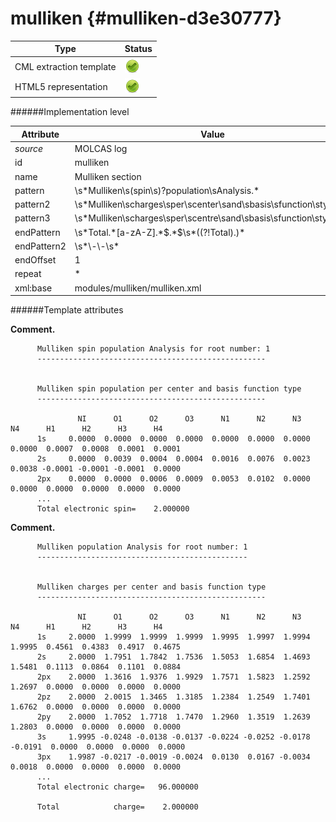 # mulliken {#mulliken-d3e30777}


| Type                                                                                                                                                                                                  | Status                                                                                                                                                                                                |
|----|----|
| CML extraction template                                                                                                                                                                               | ![](/imgs/Total.png)                                                                                                                                                                                  |
| HTML5 representation                                                                                                                                                                                  | ![](/imgs/Total.png)                                                                                                                                                                                  |

######Implementation level

| Attribute                                                                                                                                                                                             | Value                                                                                                                                                                                                 |
|----|----|
| *source*                                                                                                                                                                                              | MOLCAS log                                                                                                                                                                                            |
| id                                                                                                                                                                                                    | mulliken                                                                                                                                                                                              |
| name                                                                                                                                                                                                  | Mulliken section                                                                                                                                                                                      |
| pattern                                                                                                                                                                                               | \\s\*Mulliken\\s(spin\\s)?population\\sAnalysis.\*                                                                                                                                                    |
| pattern2                                                                                                                                                                                              | \\s\*Mulliken\\scharges\\sper\\scenter\\sand\\sbasis\\sfunction\\stype.\*                                                                                                                             |
| pattern3                                                                                                                                                                                              | \\s\*Mulliken\\scharges\\sper\\scentre\\sand\\sbasis\\sfunction\\stype\\s\*                                                                                                                           |
| endPattern                                                                                                                                                                                            | \\s\*Total.\*\[a-zA-Z\].\*\$.\*\$\\s\*((?!Total).)\*                                                                                                                                                  |
| endPattern2                                                                                                                                                                                           | \\s\*\\-\\-\\s\*                                                                                                                                                                                      |
| endOffset                                                                                                                                                                                             | 1                                                                                                                                                                                                     |
| repeat                                                                                                                                                                                                | \*                                                                                                                                                                                                    |
| xml:base                                                                                                                                                                                              | modules/mulliken/mulliken.xml                                                                                                                                                                         |

######Template attributes

**Comment.**

          Mulliken spin population Analysis for root number: 1
          ---------------------------------------------------
                
          
          Mulliken spin population per center and basis function type
          ---------------------------------------------------
     
                   NI      O1      O2      O3      N1      N2      N3      N4      H1      H2      H3      H4  
          1s     0.0000  0.0000  0.0000  0.0000  0.0000  0.0000  0.0000  0.0000  0.0007  0.0008  0.0001  0.0001
          2s     0.0000  0.0039  0.0004  0.0004  0.0016  0.0076  0.0023  0.0038 -0.0001 -0.0001 -0.0001  0.0000
          2px    0.0000  0.0000  0.0006  0.0009  0.0053  0.0102  0.0000  0.0000  0.0000  0.0000  0.0000  0.0000 
          ...
          Total electronic spin=    2.000000
        

**Comment.**

          Mulliken population Analysis for root number: 1
          -----------------------------------------------
     
     
          Mulliken charges per center and basis function type
          ---------------------------------------------------
        
                   NI      O1      O2      O3      N1      N2      N3      N4      H1      H2      H3      H4  
          1s     2.0000  1.9999  1.9999  1.9999  1.9995  1.9997  1.9994  1.9995  0.4561  0.4383  0.4917  0.4675
          2s     2.0000  1.7951  1.7842  1.7536  1.5053  1.6854  1.4693  1.5481  0.1113  0.0864  0.1101  0.0884
          2px    2.0000  1.3616  1.9376  1.9929  1.7571  1.5823  1.2592  1.2697  0.0000  0.0000  0.0000  0.0000
          2pz    2.0000  2.0015  1.3465  1.3185  1.2384  1.2549  1.7401  1.6762  0.0000  0.0000  0.0000  0.0000
          2py    2.0000  1.7052  1.7718  1.7470  1.2960  1.3519  1.2639  1.2803  0.0000  0.0000  0.0000  0.0000
          3s     1.9995 -0.0248 -0.0138 -0.0137 -0.0224 -0.0252 -0.0178 -0.0191  0.0000  0.0000  0.0000  0.0000
          3px    1.9987 -0.0217 -0.0019 -0.0024  0.0130  0.0167 -0.0034  0.0018  0.0000  0.0000  0.0000  0.0000
          ...
          Total electronic charge=   96.000000
     
          Total            charge=    2.000000
        
